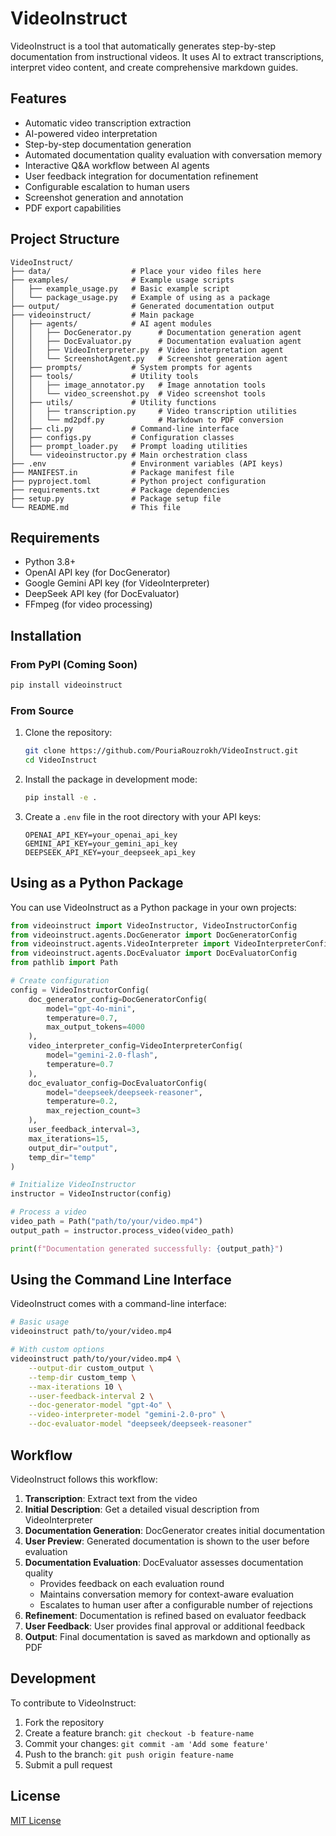 # VideoInstruct

VideoInstruct is a tool that automatically generates step-by-step documentation from instructional videos. It uses AI to extract transcriptions, interpret video content, and create comprehensive markdown guides.

## Features

- Automatic video transcription extraction
- AI-powered video interpretation
- Step-by-step documentation generation
- Automated documentation quality evaluation with conversation memory
- Interactive Q&A workflow between AI agents
- User feedback integration for documentation refinement
- Configurable escalation to human users
- Screenshot generation and annotation
- PDF export capabilities

## Project Structure

```
VideoInstruct/
├── data/                  # Place your video files here
├── examples/              # Example usage scripts
│   ├── example_usage.py   # Basic example script
│   └── package_usage.py   # Example of using as a package
├── output/                # Generated documentation output
├── videoinstruct/         # Main package
│   ├── agents/            # AI agent modules
│   │   ├── DocGenerator.py      # Documentation generation agent
│   │   ├── DocEvaluator.py      # Documentation evaluation agent
│   │   ├── VideoInterpreter.py  # Video interpretation agent
│   │   └── ScreenshotAgent.py   # Screenshot generation agent
│   ├── prompts/           # System prompts for agents
│   ├── tools/             # Utility tools
│   │   ├── image_annotator.py   # Image annotation tools
│   │   └── video_screenshot.py  # Video screenshot tools
│   ├── utils/             # Utility functions
│   │   ├── transcription.py     # Video transcription utilities
│   │   └── md2pdf.py            # Markdown to PDF conversion
│   ├── cli.py             # Command-line interface
│   ├── configs.py         # Configuration classes
│   ├── prompt_loader.py   # Prompt loading utilities
│   └── videoinstructor.py # Main orchestration class
├── .env                   # Environment variables (API keys)
├── MANIFEST.in            # Package manifest file
├── pyproject.toml         # Python project configuration
├── requirements.txt       # Package dependencies
├── setup.py               # Package setup file
└── README.md              # This file
```

## Requirements

- Python 3.8+
- OpenAI API key (for DocGenerator)
- Google Gemini API key (for VideoInterpreter)
- DeepSeek API key (for DocEvaluator)
- FFmpeg (for video processing)

## Installation

### From PyPI (Coming Soon)

```bash
pip install videoinstruct
```

### From Source

1. Clone the repository:

   ```bash
   git clone https://github.com/PouriaRouzrokh/VideoInstruct.git
   cd VideoInstruct
   ```

2. Install the package in development mode:

   ```bash
   pip install -e .
   ```

3. Create a `.env` file in the root directory with your API keys:
   ```
   OPENAI_API_KEY=your_openai_api_key
   GEMINI_API_KEY=your_gemini_api_key
   DEEPSEEK_API_KEY=your_deepseek_api_key
   ```

## Using as a Python Package

You can use VideoInstruct as a Python package in your own projects:

```python
from videoinstruct import VideoInstructor, VideoInstructorConfig
from videoinstruct.agents.DocGenerator import DocGeneratorConfig
from videoinstruct.agents.VideoInterpreter import VideoInterpreterConfig
from videoinstruct.agents.DocEvaluator import DocEvaluatorConfig
from pathlib import Path

# Create configuration
config = VideoInstructorConfig(
    doc_generator_config=DocGeneratorConfig(
        model="gpt-4o-mini",
        temperature=0.7,
        max_output_tokens=4000
    ),
    video_interpreter_config=VideoInterpreterConfig(
        model="gemini-2.0-flash",
        temperature=0.7
    ),
    doc_evaluator_config=DocEvaluatorConfig(
        model="deepseek/deepseek-reasoner",
        temperature=0.2,
        max_rejection_count=3
    ),
    user_feedback_interval=3,
    max_iterations=15,
    output_dir="output",
    temp_dir="temp"
)

# Initialize VideoInstructor
instructor = VideoInstructor(config)

# Process a video
video_path = Path("path/to/your/video.mp4")
output_path = instructor.process_video(video_path)

print(f"Documentation generated successfully: {output_path}")
```

## Using the Command Line Interface

VideoInstruct comes with a command-line interface:

```bash
# Basic usage
videoinstruct path/to/your/video.mp4

# With custom options
videoinstruct path/to/your/video.mp4 \
    --output-dir custom_output \
    --temp-dir custom_temp \
    --max-iterations 10 \
    --user-feedback-interval 2 \
    --doc-generator-model "gpt-4o" \
    --video-interpreter-model "gemini-2.0-pro" \
    --doc-evaluator-model "deepseek/deepseek-reasoner"
```

## Workflow

VideoInstruct follows this workflow:

1. **Transcription**: Extract text from the video
2. **Initial Description**: Get a detailed visual description from VideoInterpreter
3. **Documentation Generation**: DocGenerator creates initial documentation
4. **User Preview**: Generated documentation is shown to the user before evaluation
5. **Documentation Evaluation**: DocEvaluator assesses documentation quality
   - Provides feedback on each evaluation round
   - Maintains conversation memory for context-aware evaluation
   - Escalates to human user after a configurable number of rejections
6. **Refinement**: Documentation is refined based on evaluator feedback
7. **User Feedback**: User provides final approval or additional feedback
8. **Output**: Final documentation is saved as markdown and optionally as PDF

## Development

To contribute to VideoInstruct:

1. Fork the repository
2. Create a feature branch: `git checkout -b feature-name`
3. Commit your changes: `git commit -am 'Add some feature'`
4. Push to the branch: `git push origin feature-name`
5. Submit a pull request

## License

[MIT License](LICENSE)
